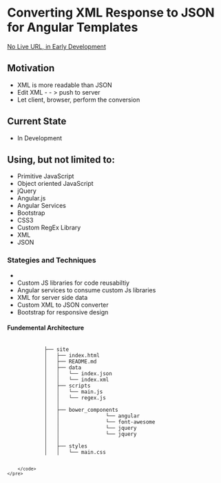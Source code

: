 <h1>Converting XML Response to JSON for Angular Templates</h1> 
<p><a href="#noTag">No Live URL, in Early Development</a></p>
<h2>Motivation</h2>
<ul>
    <li>XML is more readable than JSON</li>
    <li>Edit XML - - > push to server</li>
    <li>Let client, browser, perform the conversion</li>
</ul>
<h2>Current State</h2>
<ul>
    <li>In Development</li>
</ul>
<h2>Using, but not limited to:</h2>
<ul>
    <li>Primitive JavaScript</li>
    <li>Object oriented JavaScript</li>
    <li>jQuery</li>
    <li>Angular.js</li>
    <li>Angular Services</li>
    <li>Bootstrap</li>   
    <li>CSS3</li>   
    <li>Custom RegEx Library</li>
    <li>XML</li>
    <li>JSON</li>
</ul>
<h3>Stategies and Techniques</h3>
<ul>
    <li></li>
    <li>Custom JS libraries for code reusabiltiy</li>
    <li>Angular services to consume custom Js libraries</li>
    <li>XML for server side data</li>
    <li>Custom XML to JSON converter</li>
    <li>Bootstrap for responsive design</li>
</ul>
</ul>
<h4>Fundemental Architecture</h4>
<div>
    <pre>
        <code>
            ├── site
            │   ├── index.html
            │   ├── README.md
            │   ├── data
            │   │   └── index.json
            │   │   └── index.xml
            │   ├── scripts
            │   │   └── main.js
            │   │   └── regex.js
            │   │
            │   ├── bower_components
            │   │               └── angular
            │   │               └── font-awesome
            │   │               └── jquery
            │   │               └── jquery                      
            │   │ 
            │   ├── styles
            │   │   └── main.css
            
        </code>
    </pre>
</div>


 

 
